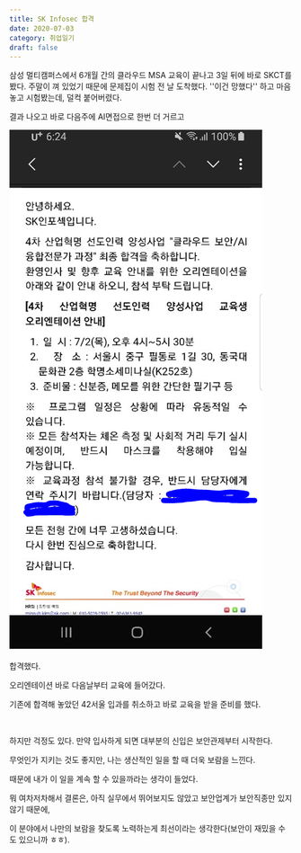 ```yaml
---
title: SK Infosec 합격
date: 2020-07-03
category: 취업일기
draft: false
---
```


삼성 멀티캠퍼스에서 6개월 간의 클라우드 MSA 교육이 끝나고 3일 뒤에 바로 SKCT를 봤다. 주말이 껴 있었기 때문에 문제집이 시험 전 날 도착했다. ''이건 망했다'' 하고 마음 놓고 시험봤는데, 덜컥 붙어버렸다. 

결과 나오고 바로 다음주에 AI면접으로 한번 더 거르고

![image-20200826103915228](skinfosec.assets/image-20200826103915228.png)

합격했다.



오리엔테이션 바로 다음날부터 교육에 들어갔다.

기존에 합격해 놓았던 42서울 입과를 취소하고 바로 교육을 받을 준비를 했다.

<br/>

하지만 걱정도 있다. 만약 입사하게 되면 대부분의 신입은 보안관제부터 시작한다. 

무엇인가 지키는 것도 좋지만, 나는 생산적인 일을 할 때 더욱 보람을 느낀다. 

때문에 내가 이 일을 계속 할 수 있을까라는 생각이 들었다. 

뭐 여차저차해서 결론은, 아직 실무에서 뛰어보지도 않았고 보안업계가 보안직종만 있지 않기 때문에, 

이 분야에서 나만의 보람을 찾도록 노력하는게 최선이라는 생각한다(보안이 재밌을 수도 있으니까 ㅎㅎ).